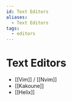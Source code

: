 ```yaml
---
id: Text Editors
aliases:
  - Text Editors 
tags:
  - editors
---
```

# Text Editors 
- [[Vim]] / [[Nvim]]
- [[Kakoune]]
- [[Helix]]

